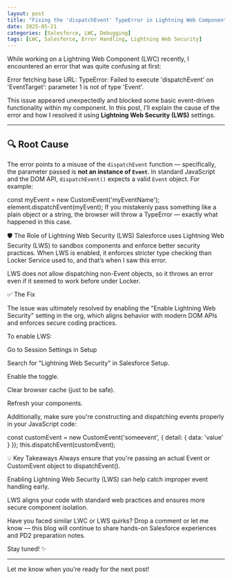 ```yaml
---
layout: post
title: "Fixing the 'dispatchEvent' TypeError in Lightning Web Components"
date: 2025-05-21
categories: [Salesforce, LWC, Debugging]
tags: [LWC, Salesforce, Error Handling, Lightning Web Security]
---
```


While working on a Lightning Web Component (LWC) recently, I encountered an error that was quite confusing at first:

Error fetching base URL: TypeError: Failed to execute 'dispatchEvent' on 'EventTarget': parameter 1 is not of type 'Event'.


This issue appeared unexpectedly and blocked some basic event-driven functionality within my component. In this post, I’ll explain the cause of the error and how I resolved it using **Lightning Web Security (LWS)** settings.

---

## 🔍 Root Cause

The error points to a misuse of the `dispatchEvent` function — specifically, the parameter passed is **not an instance of `Event`**. In standard JavaScript and the DOM API, `dispatchEvent()` expects a valid `Event` object. For example:

const myEvent = new CustomEvent('myEventName');
element.dispatchEvent(myEvent);
If you mistakenly pass something like a plain object or a string, the browser will throw a TypeError — exactly what happened in this case.

🛡️ The Role of Lightning Web Security (LWS)
Salesforce uses Lightning Web Security (LWS) to sandbox components and enforce better security practices. When LWS is enabled, it enforces stricter type checking than Locker Service used to, and that’s when I saw this error.

LWS does not allow dispatching non-Event objects, so it throws an error even if it seemed to work before under Locker.

✅ The Fix

The issue was ultimately resolved by enabling the "Enable Lightning Web Security" setting in the org, which aligns behavior with modern DOM APIs and enforces secure coding practices.

To enable LWS:

Go to Session Settings in Setup

Search for "Lightning Web Security" in Salesforce Setup.

Enable the toggle.

Clear browser cache (just to be safe).

Refresh your components.

Additionally, make sure you're constructing and dispatching events properly in your JavaScript code:

const customEvent = new CustomEvent('someevent', {
  detail: { data: 'value' }
});
this.dispatchEvent(customEvent);

💡 Key Takeaways
Always ensure that you're passing an actual Event or CustomEvent object to dispatchEvent().

Enabling Lightning Web Security (LWS) can help catch improper event handling early.

LWS aligns your code with standard web practices and ensures more secure component isolation.

Have you faced similar LWC or LWS quirks? Drop a comment or let me know — this blog will continue to share hands-on Salesforce experiences and PD2 preparation notes.

Stay tuned! ✨


---

Let me know when you're ready for the next post!
